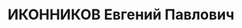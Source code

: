 ---
title: ИКОННИКОВ Евгений Павлович
description: "Род. в 1893, г. Санкт-Петербург, русский, обр.: высшее. Проживал: г.\
  \ Ленинград, Троицкое поле, корп. 8а, кв. 19. Старший конструктор завода \"Большевик\"\
  . \n  Арестован 31.08.1936. Обв. по ст. 58-7, 8, 11. Приговор: ВК ВС СССР, 05.05.1937\
  \ – 10 лет тюремного заключения. В Заключении в ОКБ-172 (Ленинград, тюрьма \"Кресты\"\
  ). Освобожден в 1943. \n  Реабилитирован ВК ВС СССР 29.06.1957"
---
